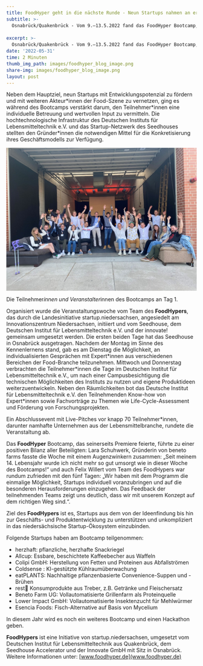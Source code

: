 ```yaml
---
title: FoodHyper geht in die nächste Runde - Neun Startups nahmen an erstem Bootcamp teil 
subtitle: >-
  Osnabrück/Quakenbrück - Vom 9.–13.5.2022 fand das FoodHyper Bootcamp, eine Veranstaltung für Startups der Nahrungsmittelbranche, in Kooperation mit dem Seedhouse Osnabrück und dem Deutschen Institut für Lebensmitteltechnik e.V. statt. 
  
excerpt: >-
  Osnabrück/Quakenbrück - Vom 9.–13.5.2022 fand das FoodHyper Bootcamp, eine Veranstaltung für Startups der Nahrungsmittelbranche, in Kooperation mit dem Seedhouse Osnabrück und dem Deutschen Institut für Lebensmitteltechnik e.V. statt. 
date: '2022-05-31'
time: 2 Minuten
thumb_img_path: images/foodhyper_blog_image.png
share-img: images/foodhyper_blog_image.png
layout: post
---
```


Neben dem Hauptziel, neun Startups mit Entwicklungspotenzial zu fördern und mit weiteren Akteur\*innen der Food-Szene zu vernetzen, ging es während des Bootcamps verstärkt darum, den Teilnehmer\*innen eine individuelle Betreuung und wertvollen Input zu vermitteln. Die hochtechnologische Infrastruktur des Deutschen Instituts für Lebensmitteltechnik e.V. und das Startup-Netzwerk des Seedhouses stellten den Gründer\*innen die notwendigen Mittel für die Konkretisierung ihres Geschäftsmodells zur Verfügung.

<img src="/images/foodhyper_blog_image.png" alt="Erstes Bootcamp" style="margin: auto; display: block;" />

Die Teilnehmer*innen und Veranstalter*innen des Bootcamps an Tag 1.

Organisiert wurde die Veranstaltungswoche vom Team des <b>FoodHypers</b>, das durch die Landesinitiative startup.niedersachsen, angesiedelt am Innovationszentrum Niedersachsen, initiiert und vom Seedhouse, dem Deutschen Institut für Lebensmitteltechnik e.V. und der innovate! gemeinsam umgesetzt werden. Die ersten beiden Tage hat das Seedhouse in Osnabrück ausgetragen. Nachdem der Montag im Sinne des Kennenlernens stand, gab es am Dienstag die Möglichkeit, an individualisierten Gesprächen mit Expert\*innen aus verschiedenen Bereichen der Food-Branche teilzunehmen. Mittwoch und Donnerstag verbrachten die Teilnehmer\*innen die Tage im Deutschen Institut für Lebensmitteltechnik e.V., um nach einer Campusbesichtigung die technischen Möglichkeiten des Instituts zu nutzen und eigene Produktideen weiterzuentwickeln. Neben den Räumlichkeiten bot das Deutsche Institut für Lebensmitteltechnik e.V. den Teilnehmenden Know-how von Expert\*innen sowie Fachvorträge zu Themen wie Life-Cycle-Assessment und Förderung von Forschungsprojekten.

Ein Abschlussevent mit Live-Pitches vor knapp 70 Teilnehmer*innen, darunter namhafte Unternehmen aus der Lebensmittelbranche, rundete die Veranstaltung ab.  

Das <b>FoodHyper</b> Bootcamp, das seinerseits Premiere feierte, führte zu einer positiven Bilanz aller Beteiligten: Lara Schuhwerk, Gründerin von beneto farms fasste die Woche mit einem Augenzwinkern zusammen: „Seit meinem 14. Lebensjahr wurde ich nicht mehr so gut umsorgt wie in dieser Woche des Bootcamps!“ und auch Felix Willert vom Team des FoodHypers war rundum zufrieden mit den fünf Tagen: „Wir haben mit dem Programm die einmalige Möglichkeit, Startups individuell voranzubringen und auf die besonderen Herausforderungen einzugehen. Das Feedback der teilnehmenden Teams zeigt uns deutlich, dass wir mit unserem Konzept auf dem richtigen Weg sind.“.

Ziel des <b>FoodHypers</b> ist es, Startups aus dem von der Ideenfindung bis hin zur Geschäfts- und Produktentwicklung zu unterstützen und unkompliziert in das niedersächsische Startup-Ökosystem einzubinden.

Folgende Startups haben am Bootcamp teilgenommen:

- herzhaft: pflanzliche, herzhafte Snackriegel
- Allcup: Essbare, beschichtete Kaffeebecher aus Waffeln
- Colipi GmbH: Herstellung von Fetten und Proteinen aus Abfallströmen
- Coldsense : KI-gestützte Kühlraumüberwachung
- eatPLANTS: Nachhaltige pflanzenbasierte Convenience-Suppen und -Brühen
- rest:art: Konsumprodukte aus Treber, z.B. Getränke und Fleischersatz
- Beneto Farm UG: Vollautomatisierte Grillenfarm als Proteinquelle
- Lower Impact GmbH: Vollautomatisierte Insektenzucht für Mehlwürmer
- Esencia Foods: Fisch-Alternative auf Basis von Mycelium

In diesem Jahr wird es noch ein weiteres Bootcamp und einen Hackathon geben.

<b>FoodHypers</b> ist eine Initiative von startup.niedersachsen, umgesetzt vom Deutschen Institut für Lebensmitteltechnik aus Quakenbrück, dem Seedhouse Accelerator und der Innovate GmbH mit Sitz in Osnabrück. Weitere Informationen unter: [www.foodhyper.de](www.foodhyper.de)
